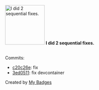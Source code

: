 <img src="https://my-badges.github.io/my-badges/fix-2.png" alt="I did 2 sequential fixes." title="I did 2 sequential fixes." width="128">
<strong>I did 2 sequential fixes.</strong>
<br><br>

Commits:

- <a href="https://github.com/gitpod-samples/gitpodflix-demo/commit/c20c26e66690343b51db22962f6e0eee74e93d69">c20c26e</a>: fix
- <a href="https://github.com/gitpod-samples/gitpodflix-demo/commit/3ed05112e7a7fd8e16b6bbb6e6c7d2f9aa119c90">3ed0511</a>: fix devcontainer


Created by <a href="https://github.com/my-badges/my-badges">My Badges</a>